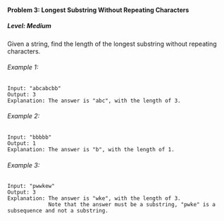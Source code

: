#### Problem 3: Longest Substring Without Repeating Characters

##### Level: Medium

Given a string, find the length of the longest substring without repeating characters.

###### Example 1:

```
Input: "abcabcbb"
Output: 3
Explanation: The answer is "abc", with the length of 3.
```
###### Example 2:

```
Input: "bbbbb"
Output: 1
Explanation: The answer is "b", with the length of 1.
```
###### Example 3:

```
Input: "pwwkew"
Output: 3
Explanation: The answer is "wke", with the length of 3.
             Note that the answer must be a substring, "pwke" is a subsequence and not a substring.
```

